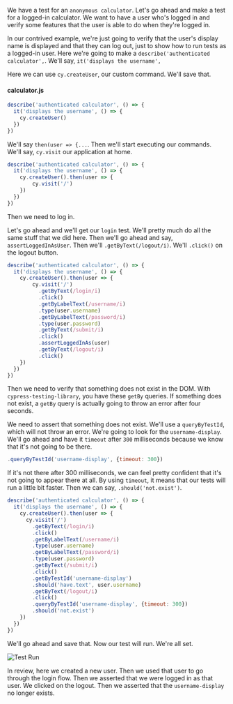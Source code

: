 We have a test for an `anonymous calculator`. Let's go ahead and make a test for a logged-in calculator. We want to have a user who's logged in and verify some features that the user is able to do when they're logged in.

In our contrived example, we're just going to verify that the user's display name is displayed and that they can log out, just to show how to run tests as a logged-in user. Here we're going to make a `describe('authenticated calculator',`. We'll say, `it('displays the username',`

Here we can use `cy.createUser`, our custom command. We'll save that.

#### calculator.js
```javascript
describe('authenticated calculator', () => {
  it('displays the username', () => {
    cy.createUser()
  })
})
```

We'll say `then(user => {...`. Then we'll start executing our commands. We'll say, `cy.visit` our application at home.

```javascript
describe('authenticated calculator', () => {
  it('displays the username', () => {
    cy.createUser().then(user => {
        cy.visit('/')
    })
  })
})
```

Then we need to log in.

Let's go ahead and we'll get our `login` test. We'll pretty much do all the same stuff that we did here. Then we'll go ahead and say, `assertLoggedInAsUser`. Then we'll `.getByText(/logout/i)`. We'll `.click()` on the logout button.

```javascript
describe('authenticated calculator', () => {
  it('displays the username', () => {
    cy.createUser().then(user => {
        cy.visit('/')
          .getByText(/login/i)
          .click()
          .getByLabelText(/username/i)
          .type(user.username)
          .getByLabelText(/password/i)
          .type(user.password)
          .getByText(/submit/i)
          .click()
          .assertLoggedInAs(user)
          .getByText(/logout/i)
          .click()
    })
  })
})
```

Then we need to verify that something does not exist in the DOM. With `cypress-testing-library`, you have these `getBy` queries. If something does not exist, a `getBy` query is actually going to throw an error after four seconds.

We need to assert that something does not exist. We'll use a `queryByTestId`, which will not throw an error. We're going to look for the `username-display`. We'll go ahead and have it `timeout` after `300` milliseconds because we know that it's not going to be there.

```javascript
.queryByTestId('username-display', {timeout: 300})
```

If it's not there after 300 milliseconds, we can feel pretty confident that it's not going to appear there at all. By using `timeout`, it means that our tests will run a little bit faster. Then we can say, `.should('not.exist')`.

```javascript
describe('authenticated calculator', () => {
  it('displays the username', () => {
    cy.createUser().then(user => {
      cy.visit('/')
        .getByText(/login/i)
        .click()
        .getByLabelText(/username/i)
        .type(user.username)
        .getByLabelText(/password/i)
        .type(user.password)
        .getByText(/submit/i)
        .click()
        .getByTestId('username-display')
        .should('have.text', user.username)
        .getByText(/logout/i)
        .click()
        .queryByTestId('username-display', {timeout: 300})
        .should('not.exist')
    })
  })
})
```
We'll go ahead and save that. Now our test will run. We're all set.

![Test Run](http://res.cloudinary.com/dg3gyk0gu/image/upload/v1543907824/transcript-images/egghead-run-tests-as-an-authenticated-user-with-cypress-test-run.png)

In review, here we created a new user. Then we used that user to go through the login flow. Then we asserted that we were logged in as that user. We clicked on the logout. Then we asserted that the `username-display` no longer exists.
